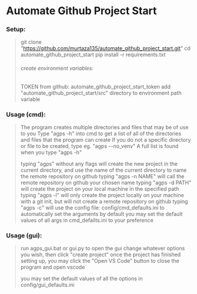 # Automate Github Project Start

### Setup:
> git clone "https://github.com/murtaza135/automate_github_project_start.git"
> cd automate_github_project_start
> pip install -r requirements.txt
>
> ###### create environment variables:
> TOKEN from github: automate_github_project_start_token
> add "automate_github_project_start/src" directory to environment path variable

### Usage (cmd):
> The program creates multiple directories and files that may be of use to you
> Type "agps -h" into cmd to get a list of all of the directories and files that the program can create
> If you do not a specific directory or file to be created, type eg. "agps --no_venv"
> A full list is found when you type "agps -h"
> 
> typing "agps" without any flags will create the new project in the current directory, and use the name of the current directory to name the remote repository on github
> typing "agps -n NAME" will call the remote repository on github your chosen name
> typing "agps -d PATH" will create the project on your local machine in the specified path
> typing "agps -l" will only create the project locally on your machine with a git init, but will not create a remote repository on github
> typing "agps -c" will use the config file: config/cmd_defaults.ini to automatically set the arguments by default
> you may set the default values of all args in cmd_defailts.ini to your preference

### Usage (gui):
> run agps_gui.bat or gui.py to open the gui
> change whatever options you wish, then click "create project"
> once the project has finished setting up, you may click the "Open VS Code" button to close the program and open vscode
>
> you may set the default values of all the options in config/gui_defaults.ini